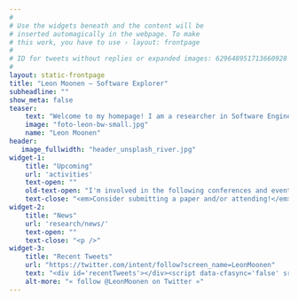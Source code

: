 ```yaml
---
#
# Use the widgets beneath and the content will be
# inserted automagically in the webpage. To make
# this work, you have to use › layout: frontpage
#
# ID for tweets without replies or expanded images: 629648951713660928
#
layout: static-frontpage
title: "Leon Moonen – Software Explorer"
subheadline: ""
show_meta: false
teaser: 
    text: "Welcome to my homepage! I am a researcher in Software Engineering. My research is aimed at improving techniques and tools for the exploration, assessment and evolution of large industrial software systems. This involves the combination of several subfields of software engineering, such as program comprehension, reverse engineering, program analysis, software visualization and empirical software engineering.<BR><BR>For an overview of our results, have a look at my <a href='/publications/'>publications</a>."
    image: "foto-leon-bw-small.jpg"
    name: "Leon Moonen"
header:
   image_fullwidth: "header_unsplash_river.jpg"
widget-1:
    title: "Upcoming"
    url: 'activities'
    text-open: ""
    old-text-open: "I'm involved in the following conferences and events:"
    text-close: "<em>Consider submitting a paper and/or attending!</em><p />"
widget-2:
    title: "News"
    url: 'research/news/'
    text-open: ""
    text-close: "<p />"
widget-3:
    title: "Recent Tweets"
    url: "https://twitter.com/intent/follow?screen_name=LeonMoonen"
    text: "<div id='recentTweets'></div><script data-cfasync='false' src='https://platform.twitter.com/widgets.js'></script>"
    alt-more: "« follow @LeonMoonen on Twitter »"
---
```

